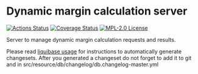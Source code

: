 # Dynamic margin calculation server

[![Actions Status](https://github.com/gridsuite/dynamic-security-analysis-server/actions/workflows/build.yml/badge.svg?branch=main)](https://github.com/gridsuite/dynamic-security-analysis-server/actions)
[![Coverage Status](https://sonarcloud.io/api/project_badges/measure?project=org.gridsuite%3Adynamic-security-analysis-server&metric=coverage)](https://sonarcloud.io/component_measures?id=org.gridsuite%3Adynamic-security-analysis-server&metric=coverage)
[![MPL-2.0 License](https://img.shields.io/badge/license-MPL_2.0-blue.svg)](https://www.mozilla.org/en-US/MPL/2.0/)

Server to manage dynamic margin calculation requests and results.

Please read [liquibase usage](https://github.com/powsybl/powsybl-parent/#liquibase-usage) for instructions to automatically generate changesets.
After you generated a changeset do not forget to add it to git and in src/resource/db/changelog/db.changelog-master.yml


